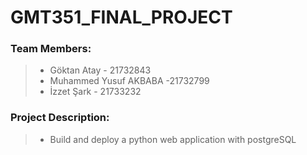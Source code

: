 # GMT351_FINAL_PROJECT

### Team Members:
 > - Göktan Atay - 21732843
 > - Muhammed Yusuf AKBABA -21732799
 > - İzzet Şark - 21733232
 
### Project Description:
 > - Build and deploy a python web application with postgreSQL 
